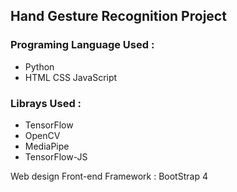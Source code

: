 ## Hand Gesture Recognition Project 
### Programing Language Used :
* Python 
* HTML CSS JavaScript
### Librays Used :
* TensorFlow
* OpenCV
* MediaPipe
* TensorFlow-JS


Web design Front-end Framework : BootStrap 4
